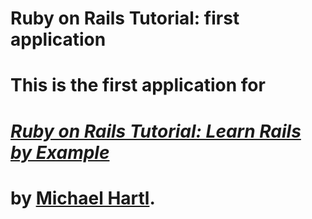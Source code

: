 # Ruby on Rails Tutorial: first application
#
# This is the first application for
# [*Ruby on Rails Tutorial: Learn Rails by Example*](http://railstutorial.org/)
# by [Michael Hartl](http://michaelhartl.com/).

